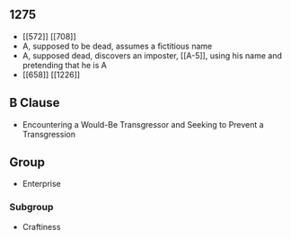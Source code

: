 ## 1275
- [[572]] [[708]] 
- A, supposed to be dead, assumes a fictitious name
- A, supposed dead, discovers an imposter, [[A-5]], using his name and pretending that he is A
- [[658]] [[1226]] 

## B Clause
- Encountering a Would-Be Transgressor and Seeking to Prevent a Transgression

## Group
- Enterprise

### Subgroup
- Craftiness

